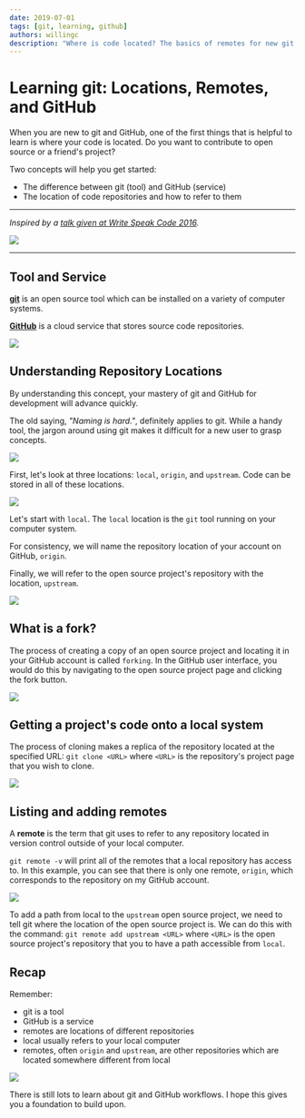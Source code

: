 ```yaml
---
date: 2019-07-01
tags: [git, learning, github]
authors: willingc
description: "Where is code located? The basics of remotes for new git and GitHub users."
---
```


# Learning git: Locations, Remotes, and GitHub

When you are new to git and GitHub, one of the first things that is helpful to
learn is where your code is located. Do you want to contribute to open source
or a friend's project?

Two concepts will help you get started:

- The difference between git (tool) and GitHub (service)
- The location of code repositories and how to refer to them

---

_Inspired by a [talk given at Write Speak Code 2016](https://www.slideshare.net/willingc/yes-you-can-git)._

![](/images/2019/git-title.png)

---

## Tool and Service

**[git](https://git-scm.com/docs/)** is an open source tool which can be installed on a variety of computer systems.

**[GitHub](https://github.com)** is a cloud service that stores source code repositories.

![](/images/2019/git-01.png)

## Understanding Repository Locations

By understanding this concept, your mastery of git and GitHub for development will advance quickly.

The old saying, _"Naming is hard."_, definitely applies to git. While a handy tool, the jargon around using git makes it difficult for a new user to grasp concepts.

![](/images/2019/git-02.png)

First, let's look at three locations: `local`, `origin`, and `upstream`. Code can be stored in all of these locations.

![](/images/2019/git-04.png)

Let's start with `local`. The `local` location is the `git` tool running on your computer system.

For consistency, we will name the repository location of your account on GitHub, `origin`.

Finally, we will refer to the open source project's repository with the location, `upstream`.

![](/images/2019/git-05.png)

## What is a fork?

The process of creating a copy of an open source project and locating it in your GitHub account is called `forking`. In the GitHub user interface, you would do this by navigating to the open source project page and clicking the fork button.

![](/images/2019/git-06.png)

## Getting a project's code onto a local system

The process of cloning makes a replica of the repository located at the specified URL: `git clone <URL>` where `<URL>` is the repository's project page that you wish to clone.

![](/images/2019/git-07.png)

## Listing and adding remotes

A **remote** is the term that git uses to refer to any repository located in version control outside of your local computer.

`git remote -v` will print all of the remotes that a local repository has access to. In this example, you can see that there is only one remote, `origin`, which corresponds to the repository on my GitHub account.

![](/images/2019/git-08.png)

To add a path from local to the `upstream` open source project, we need to tell git where the location of the open source project is. We can do this with the command: `git remote add upstream <URL>` where `<URL>` is the open source project's repository that you to have a path accessible from `local`.

## Recap

Remember:

- git is a tool
- GitHub is a service
- remotes are locations of different repositories
- local usually refers to your local computer
- remotes, often `origin` and `upstream`, are other repositories which are located somewhere different from local

![](/images/2019/git-09.png)

There is still lots to learn about git and GitHub workflows. I hope this gives you a foundation to build upon.
